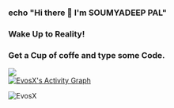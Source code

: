 ### echo "Hi there 👋 I'm SOUMYADEEP PAL"

### Wake Up to Reality!
### Get a Cup of coffe and type some Code.

<img src="https://github-readme-stats.vercel.app/api?username=EvosX&theme=midnight-purple&show_icons=true"> 
<div>
<a href="#"><img alt="EvosX's Activity Graph" src="https://activity-graph.herokuapp.com/graph?username=EvosX&custom_title=EvosX's%20Contribution%20Graph&bg_color=0D1117&color=5ce1e6&line=FFFFFF&point=5ce1e6&hide_border=true" /></a> 
</div>
<p align="left"> <img src="https://komarev.com/ghpvc/?username=EvosX&label=Profile%20views&color=0e75b6&style=flat" alt="EvosX" /> </p>
